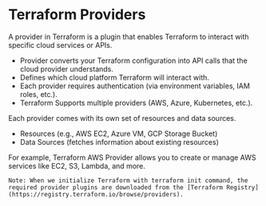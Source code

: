 # Terraform Providers

A provider in Terraform is a plugin that enables Terraform to interact with specific cloud services or APIs.

- Provider converts your Terraform configuration into API calls that the cloud provider understands.
- Defines which cloud platform Terraform will interact with.
- Each provider requires authentication (via environment variables, IAM roles, etc.).
- Terraform Supports multiple providers (AWS, Azure, Kubernetes, etc.).

Each provider comes with its own set of resources and data sources.
- Resources (e.g., AWS EC2, Azure VM, GCP Storage Bucket)
- Data Sources (fetches information about existing resources)

For example, Terraform AWS Provider allows you to create or manage AWS services like EC2, S3, Lambda, and more. 

`Note: When we initialize Terraform with terraform init command, the required provider plugins are downloaded from the [Terraform Registry](https://registry.terraform.io/browse/providers).`
